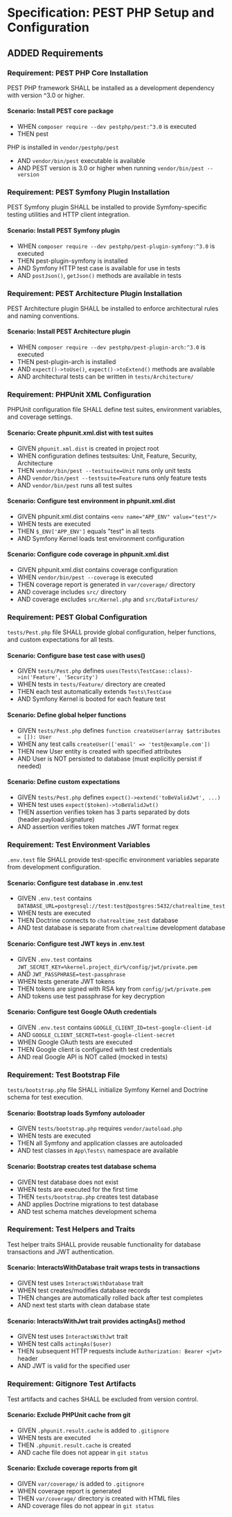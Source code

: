 # Specification: PEST PHP Setup and Configuration

## ADDED Requirements

### Requirement: PEST PHP Core Installation
PEST PHP framework SHALL be installed as a development dependency with version ^3.0 or higher.

#### Scenario: Install PEST core package
- WHEN `composer require --dev pestphp/pest:^3.0` is executed
- THEN pest

PHP is installed in `vendor/pestphp/pest`
- AND `vendor/bin/pest` executable is available
- AND PEST version is 3.0 or higher when running `vendor/bin/pest --version`

### Requirement: PEST Symfony Plugin Installation
PEST Symfony plugin SHALL be installed to provide Symfony-specific testing utilities and HTTP client integration.

#### Scenario: Install PEST Symfony plugin
- WHEN `composer require --dev pestphp/pest-plugin-symfony:^3.0` is executed
- THEN pest-plugin-symfony is installed
- AND Symfony HTTP test case is available for use in tests
- AND `postJson()`, `getJson()` methods are available in tests

### Requirement: PEST Architecture Plugin Installation
PEST Architecture plugin SHALL be installed to enforce architectural rules and naming conventions.

#### Scenario: Install PEST Architecture plugin
- WHEN `composer require --dev pestphp/pest-plugin-arch:^3.0` is executed
- THEN pest-plugin-arch is installed
- AND `expect()->toUse()`, `expect()->toExtend()` methods are available
- AND architectural tests can be written in `tests/Architecture/`

### Requirement: PHPUnit XML Configuration
PHPUnit configuration file SHALL define test suites, environment variables, and coverage settings.

#### Scenario: Create phpunit.xml.dist with test suites
- GIVEN `phpunit.xml.dist` is created in project root
- WHEN configuration defines testsuites: Unit, Feature, Security, Architecture
- THEN `vendor/bin/pest --testsuite=Unit` runs only unit tests
- AND `vendor/bin/pest --testsuite=Feature` runs only feature tests
- AND `vendor/bin/pest` runs all test suites

#### Scenario: Configure test environment in phpunit.xml.dist
- GIVEN phpunit.xml.dist contains `<env name="APP_ENV" value="test"/>`
- WHEN tests are executed
- THEN `$_ENV['APP_ENV']` equals "test" in all tests
- AND Symfony Kernel loads test environment configuration

#### Scenario: Configure code coverage in phpunit.xml.dist
- GIVEN phpunit.xml.dist contains coverage configuration
- WHEN `vendor/bin/pest --coverage` is executed
- THEN coverage report is generated in `var/coverage/` directory
- AND coverage includes `src/` directory
- AND coverage excludes `src/Kernel.php` and `src/DataFixtures/`

### Requirement: PEST Global Configuration
`tests/Pest.php` file SHALL provide global configuration, helper functions, and custom expectations for all tests.

#### Scenario: Configure base test case with uses()
- GIVEN `tests/Pest.php` defines `uses(Tests\TestCase::class)->in('Feature', 'Security')`
- WHEN tests in `tests/Feature/` directory are created
- THEN each test automatically extends `Tests\TestCase`
- AND Symfony Kernel is booted for each feature test

#### Scenario: Define global helper functions
- GIVEN `tests/Pest.php` defines `function createUser(array $attributes = []): User`
- WHEN any test calls `createUser(['email' => 'test@example.com'])`
- THEN new User entity is created with specified attributes
- AND User is NOT persisted to database (must explicitly persist if needed)

#### Scenario: Define custom expectations
- GIVEN `tests/Pest.php` defines `expect()->extend('toBeValidJwt', ...)`
- WHEN test uses `expect($token)->toBeValidJwt()`
- THEN assertion verifies token has 3 parts separated by dots (header.payload.signature)
- AND assertion verifies token matches JWT format regex

### Requirement: Test Environment Variables
`.env.test` file SHALL provide test-specific environment variables separate from development configuration.

#### Scenario: Configure test database in .env.test
- GIVEN `.env.test` contains `DATABASE_URL=postgresql://test:test@postgres:5432/chatrealtime_test`
- WHEN tests are executed
- THEN Doctrine connects to `chatrealtime_test` database
- AND test database is separate from `chatrealtime` development database

#### Scenario: Configure test JWT keys in .env.test
- GIVEN `.env.test` contains `JWT_SECRET_KEY=%kernel.project_dir%/config/jwt/private.pem`
- AND `JWT_PASSPHRASE=test-passphrase`
- WHEN tests generate JWT tokens
- THEN tokens are signed with RSA key from `config/jwt/private.pem`
- AND tokens use test passphrase for key decryption

#### Scenario: Configure test Google OAuth credentials
- GIVEN `.env.test` contains `GOOGLE_CLIENT_ID=test-google-client-id`
- AND `GOOGLE_CLIENT_SECRET=test-google-client-secret`
- WHEN Google OAuth tests are executed
- THEN Google client is configured with test credentials
- AND real Google API is NOT called (mocked in tests)

### Requirement: Test Bootstrap File
`tests/bootstrap.php` file SHALL initialize Symfony Kernel and Doctrine schema for test execution.

#### Scenario: Bootstrap loads Symfony autoloader
- GIVEN `tests/bootstrap.php` requires `vendor/autoload.php`
- WHEN tests are executed
- THEN all Symfony and application classes are autoloaded
- AND test classes in `App\Tests\` namespace are available

#### Scenario: Bootstrap creates test database schema
- GIVEN test database does not exist
- WHEN tests are executed for the first time
- THEN `tests/bootstrap.php` creates test database
- AND applies Doctrine migrations to test database
- AND test schema matches development schema

### Requirement: Test Helpers and Traits
Test helper traits SHALL provide reusable functionality for database transactions and JWT authentication.

#### Scenario: InteractsWithDatabase trait wraps tests in transactions
- GIVEN test uses `InteractsWithDatabase` trait
- WHEN test creates/modifies database records
- THEN changes are automatically rolled back after test completes
- AND next test starts with clean database state

#### Scenario: InteractsWithJwt trait provides actingAs() method
- GIVEN test uses `InteractsWithJwt` trait
- WHEN test calls `actingAs($user)`
- THEN subsequent HTTP requests include `Authorization: Bearer <jwt>` header
- AND JWT is valid for the specified user

### Requirement: Gitignore Test Artifacts
Test artifacts and caches SHALL be excluded from version control.

#### Scenario: Exclude PHPUnit cache from git
- GIVEN `.phpunit.result.cache` is added to `.gitignore`
- WHEN tests are executed
- THEN `.phpunit.result.cache` is created
- AND cache file does not appear in `git status`

#### Scenario: Exclude coverage reports from git
- GIVEN `var/coverage/` is added to `.gitignore`
- WHEN coverage report is generated
- THEN `var/coverage/` directory is created with HTML files
- AND coverage files do not appear in `git status`
